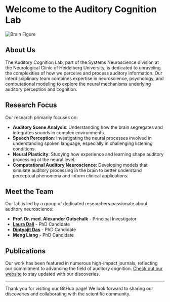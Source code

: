 # Welcome to the Auditory Cognition Lab

![Brain Figure](path/to/your/image/brain_figure.png) <!-- Replace with your image path -->

## About Us
The Auditory Cognition Lab, part of the Systems Neuroscience division at the Neurological Clinic of Heidelberg University, is dedicated to unraveling the complexities of how we perceive and process auditory information. Our interdisciplinary team combines expertise in neuroscience, psychology, and computational modeling to explore the neural mechanisms underlying auditory perception and cognition.

## Research Focus
Our research primarily focuses on:
- **Auditory Scene Analysis**: Understanding how the brain segregates and integrates sounds in complex environments.
- **Speech Perception**: Investigating the neural processes involved in understanding spoken language, especially in challenging listening conditions.
- **Neural Plasticity**: Studying how experience and learning shape auditory processing at the neural level.
- **Computational Auditory Neuroscience**: Developing models that simulate auditory processing in the brain to better understand perceptual phenomena and inform clinical applications.

## Meet the Team
Our lab is led by a group of dedicated researchers passionate about auditory neuroscience:
- **Prof. Dr. med. Alexander Gutschalk** - Principal Investigator
- **[Laura Dall](https://github.com/lldoll)** - PhD Candidate
- **[Diptyajit Das](https://github.com/dasdiptyajit)** - PhD Candidate
- **Meng Liang** - PhD Candidate

## Publications
Our work has been featured in numerous high-impact journals, reflecting our commitment to advancing the field of auditory cognition. [Check out our website](https://www.klinikum.uni-heidelberg.de/neurologische-klinik/neurologie-und-poliklinik/forschung/systems-neuroscience/auditory-cognition-lab#publications) to stay updated with our discoveries.

---

Thank you for visiting our GitHub page! We look forward to sharing our discoveries and collaborating with the scientific community.
